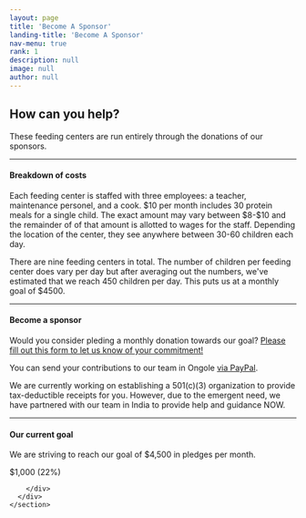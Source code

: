 ```yaml
---
layout: page
title: 'Become A Sponsor'
landing-title: 'Become A Sponsor'
nav-menu: true
rank: 1
description: null
image: null
author: null
---
```

<div>
<section id="service" class="section-padding wow">
      <div class="container">
        <div class="row">
          <div class="col-md-12 text-center">
            <h2 class="service-title pad-bt15">How can you help?</h2>
            <p class="sub-title pad-bt15">These feeding centers are run entirely through the donations of our sponsors.</p>
            <hr class="bottom-line">
          </div>
          <div class="col-md-12 text-center">
            <h4>Breakdown of costs</h4>
            <p class="sub-title pad-bt15">Each feeding center is staffed with three employees: a teacher, maintenance personel, and a cook. $10 per month includes 30 protein meals for a single child. The exact amount may vary between $8-$10 and the remainder of of that amount is allotted to wages for the staff. Depending the location of the center, they see anywhere between 30-60 children each day.</p>
            <p class="sub-title pad-bt15">There are nine feeding centers in total. The number of children per feeding center does vary per day but after averaging out the numbers, we've estimated that we reach 450 children per day. This puts us at a monthly goal of $4500.</p>
            <hr class="bottom-line">
          </div>
          <div class="col-md-12 text-center">
            <h4>Become a sponsor</h4>
            <p class="sub-title pad-bt15">Would you consider pleding a monthly donation towards our goal? <a href="https://goo.gl/forms/XU7qmd9AJ1SOz37f1" target="_blank">Please fill out this form to let us know of your commitment!</a></p>
            <p class="sub-title pad-bt15">You can send your contributions to our team in Ongole <a href="https://www.paypal.me/reachrescue" target="_blank">via PayPal</a>.</p>
            <p>We are currently working on establishing a 501(c)(3) organization to provide tax-deductible receipts for you. However, due to the emergent need, we have partnered with our team in India to provide help and guidance NOW.</p>
            <hr class="bottom-line">
          </div>
 <div class="col-md-12 text-center">
            <h4>Our current goal</h4>
            <p class="sub-title pad-bt15">We are striving to reach our goal of $4,500 in pledges per month.</p>
             <div class="progress">
              <div class="progress-bar" role="progressbar" style="width: 22%;" aria-valuenow="22" aria-valuemin="0" aria-valuemax="100">$1,000 (22%)</div>
            </div>
          </div>

        </div>
      </div>
    </section>
</div>